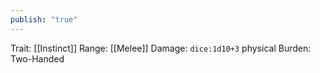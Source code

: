 ```yaml
---
publish: "true"
---
```


Trait: [[Instinct]]
Range: [[Melee]]
Damage: `dice:1d10+3` physical
Burden: Two-Handed

